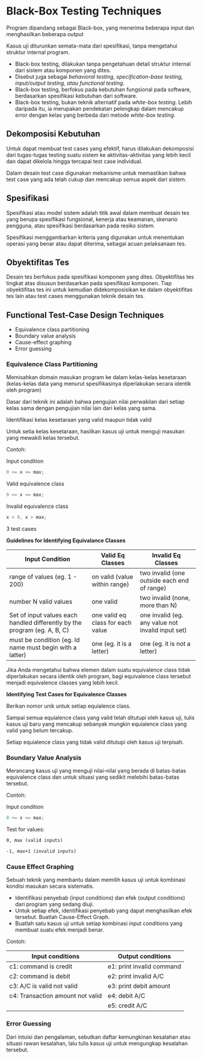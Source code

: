 # Black-Box Testing Techniques

Program dipandang sebagai Black-box, yang menerima beberapa input dan menghasilkan beberapa output

Kasus uji diturunkan semata-mata dari spesifikasi, tanpa mengetahui struktur internal program.

- Black-box testing, dilakukan tanpa pengetahuan detail struktur internal dari sistem atau komponen yang dites.
- Disebut juga sebagai _behavioral testing, specification-base testing, input/output testing, atau functional testing_.
- Black-box testing, berfokus pada kebutuhan fungsional pada software, berdasarkan spesifikasi kebutuhan dari software.
- Black-box testing, bukan teknik alternatif pada _white-box testing_. Lebih daripada itu, ia merupakan pendekatan pelengkap dalam mencakup error dengan kelas yang berbeda dari metode _white-box testing_.

## Dekomposisi Kebutuhan

Untuk dapat membuat test cases yang efektif, harus dilakukan dekomposisi dari tugas-tugas testing suatu sistem ke aktivitas-aktivitas yang lebih kecil dan dapat dikelola hingga tercapai test case individual.

Dalam desain test case digunakan mekanisme untuk memastikan bahwa test case yang ada telah cukup dan mencakup semua aspek dari sistem.

## Spesifikasi

Spesifikasi atau model sistem adalah titik awal dalam membuat desain tes yang berupa spesifikasi fungsional, kenerja atau keamanan, skenario pengguna, atau spesifikasi berdasarkan pada resiko sistem.

Spesifikasi menggambarkan kriteria yang digunakan untuk menentukan operasi yang benar atau dapat diterima, sebagai acuan pelaksanaan tes.

## Obyektifitas Tes

Desain tes berfokus pada spesifikasi komponen yang dites. Obyektifitas tes tingkat atas disusun berdasarkan pada spesifikasi komponen. Tiap obyektifitas tes ini untuk kemudian didekomposisikan ke dalam obyektifitas tes lain atau test cases menggunakan teknik desain tes.

## Functional Test-Case Design Techniques

- Equivalence class partitioning
- Boundary value analysis
- Cause-effect graphing
- Error guessing

### Equivalence Class Partitioning

Memisahkan domain masukan program ke dalam kelas-kelas kesetaraan (kelas-kelas data yang menurut spesifikasinya diperlakukan secara identik oleh program)

Dasar dari teknik ini adalah bahwa pengujian nilai perwakilan dari setiap kelas sama dengan pengujian nilai lain dari kelas yang sama.

Identifikasi kelas kesetaraan yang valid maupun tidak valid

Untuk setia kelas kesetaraan, hasilkan kasus uji untuk menguji masukan yang mewakili kelas tersebut.

Contoh:

Input condition

```js
0 <= x <= max;
```

Valid equivalence class

```js
0 <= x <= max;
```

Invalid equivalence class

```js
x < 0, x > max;
```

3 test cases

**Guidelines for Identifying Equivalance Classes**

| Input Condition                                                           | Valid Eq Classes                  | Invalid Eq Classes                                |
| ------------------------------------------------------------------------- | --------------------------------- | ------------------------------------------------- |
| range of values (eg. 1 - 200)                                             | on valid (value within range)     | two invalid (one outside each end of range)       |
| number N valid values                                                     | one valid                         | two invalid (none, more than N)                   |
| Set of input values each handled differently by the program (eg. A, B, C) | one valid eq class for each value | one invalid (eg. any value not invalid input set) |
| must be condition (eg. Id name must begin with a latter)                  | one (eg. it is a letter)          | one (eg. it is not a letter)                      |

Jika Anda mengetahui bahwa elemen dalam suatu equivalence class tidak diperlakukan secara identik oleh program, bagi equivalence class tersebut menjadi equivalence classes yang lebih kecil.

**Identifying Test Cases for Equivalence Classes**

Berikan nomor unik untuk setiap equialence class.

Sampai semua equialence class yang valid telah ditutupi oleh kasus uji, tulis kasus uji baru yang mencakup sebanyak mungkin equialence class yang valid yang belum tercakup.

Setiap equialence class yang tidak valid ditutupi oleh kasus uji terpisah.

### Boundary Value Analysis

Merancang kasus uji yang menguji nilai-nilai yang berada di batas-batas equivalence class dan untuk situasi yang sedikit melebihi batas-batas tersebut.

Contoh:

Input condition

```js
0 <= x <= max;
```

Test for values:

```txt
0, max (valid inputs)

-1, max+1 (invalid inputs)
```

### Cause Effect Graphing

Sebuah teknik yang membantu dalam memilih kasus uji untuk kombinasi kondisi masukan secara sistematis.

- Identifikasi penyebab (input conditions) dan efek (output conditions) dari program yang sedang diuji.
- Untuk setiap efek, identifikasi penyebab yang dapat menghasilkan efek tersebut. Buatlah Cause-Effect Graph.
- Buatlah satu kasus uji untuk setiap kombinasi input conditions yang membuat suatu efek menjadi benar.

Contoh:

| Input conditions                 | Output conditions         |
| -------------------------------- | ------------------------- |
| c1: command is credit            | e1: print invalid command |
| c2: command is debit             | e2: print invalid A/C     |
| c3: A/C is valid not valid       | e3: print debit amount    |
| c4: Transaction amount not valid | e4: debit A/C             |
|                                  | e5: credit A/C            |

### Error Guessing

Dari intuisi dan pengalaman, sebutkan daftar kemungkinan kesalahan atau situasi rawan kesalahan, lalu tulis kasus uji untuk mengungkap kesalahan tersebut.
